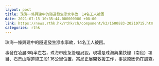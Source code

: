 ```yaml
---
layout: post
title: 珠海一條興建中的隧道發生滲水事故　14名工人被困
date: 2021-07-15 10:35:44.000000000 +08:00
link: https://news.rthk.hk/rthk/ch/component/k2/1600883-20210715.htm
categories: rthk
---
```


珠海一條興建中的隧道發生滲水事故，14名工人被困。

事發在凌晨3時半左右，珠海市應急管理局說，現場是珠海興業快線（南段）項目、石景山隧道施工段1.16公里位置，當局正展開救援工作，事故原因仍在調查。
